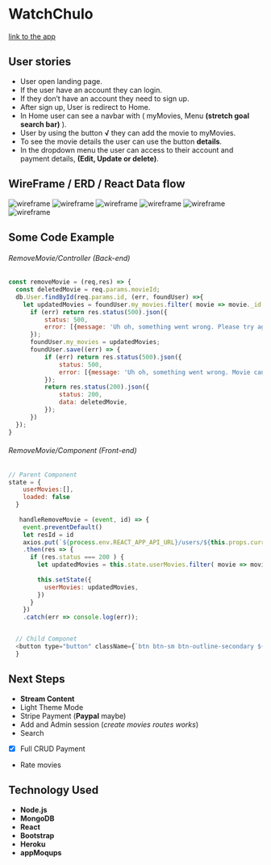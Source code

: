 # WatchChulo
[link to the app](https://watchchulo.herokuapp.com/)

## User stories
- User open landing page. 
- If the user have an account they can login.
- If they don’t have an account they need to sign up.
- After sign up, User is redirect to Home. 
- In Home user can see a navbar with ( myMovies, Menu __(stretch goal search bar)__ ).
- User by using the button __√__ they can add the movie to myMovies. 
- To see the movie details the user can use the button __details__.  
- In the dropdown menu the user can access to their account and payment details, __(Edit, Update or delete)__.

## WireFrame / ERD / React Data flow

![wireframe](./public/chulo-wireframe/signUp.png) 
![wireframe](./public/chulo-wireframe/login.png) 
![wireframe](./public/chulo-wireframe/movieCard.png) 
![wireframe](./public/chulo-wireframe/landingPage.png) 
![wireframe](./public/chulo-wireframe/landingPage.png) 
![wireframe](./public/chulo-wireframe/landingPage.png) 


## Some Code Example

###### RemoveMovie/Controller (Back-end) 
````javaScript
const removeMovie = (req,res) => {
  const deletedMovie = req.params.movieId;
  db.User.findById(req.params.id, (err, foundUser) =>{
    let updatedMovies = foundUser.my_movies.filter( movie => movie._id.toString() !== deletedMovie);
      if (err) return res.status(500).json({
          status: 500,
          error: [{message: 'Uh oh, something went wrong. Please try again'}],
      });
      foundUser.my_movies = updatedMovies;
      foundUser.save((err) => {
          if (err) return res.status(500).json({
              status: 500,
              error: [{message: 'Uh oh, something went wrong. Movie can not be added'}, err],
          });
          return res.status(200).json({
              status: 200,
              data: deletedMovie,
          }); 
      })
  });
}
````

###### RemoveMovie/Component (Front-end)

```javaScript 
// Parent Component
state = {
    userMovies:[],
    loaded: false
  }
  
   handleRemoveMovie = (event, id) => {
    event.preventDefault()
    let resId = id
    axios.put(`${process.env.REACT_APP_API_URL}/users/${this.props.currentUser}/my_movies/${resId}/removemovie`, { withCredentials: true })
    .then(res => {
      if (res.status === 200 ) {
        let updatedMovies = this.state.userMovies.filter( movie => movie._id !== res.data.data)
  
        this.setState({
          userMovies: updatedMovies,
        }) 
      }
    })
    .catch(err => console.log(err));


  // Child Componet
  <button type="button" className={`btn btn-sm btn-outline-secondary ${this.state.addedMovie && "disable"}`}  onClick={(event) => this.props.handleRemoveMovie(event, this.props.movie._id)} >--</button>
  }
``` 

## Next Steps
* __Stream Content__
* Light Theme Mode
* Stripe Payment (__Paypal__ maybe)
* Add and Admin session (*create movies routes works*)
* Search
* [x] Full CRUD Payment
* Rate movies 

## Technology Used
* __Node.js__
* __MongoDB__
* __React__
* __Bootstrap__
* __Heroku__
* __appMoqups__